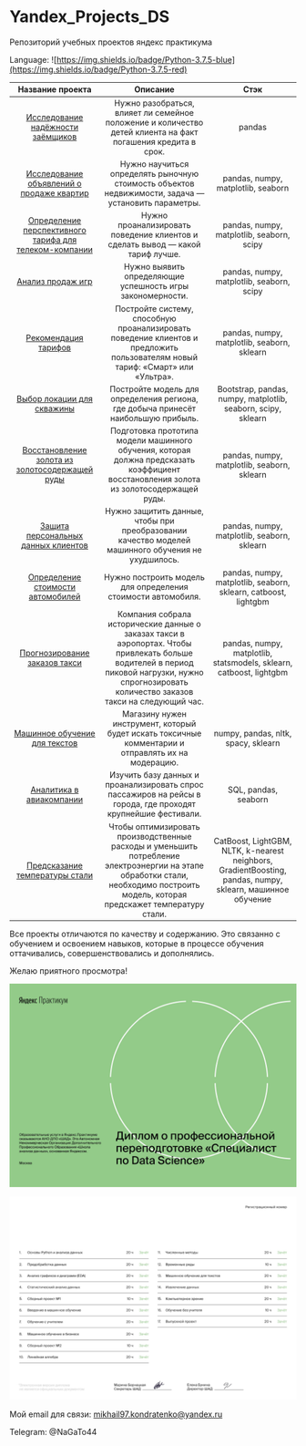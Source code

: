 # Yandex_Projects_DS

Репозиторий учебных проектов яндекс практикума

Language: ![https://img.shields.io/badge/Python-3.7.5-blue](https://img.shields.io/badge/Python-3.7.5-red)

| Название проекта | Описание | Стэк|
|:----:|:----:|:----:|
|[Исследование надёжности заёмщиков](https://github.com/KondratenkoMS/Yandex_Projects_DS/blob/main/Предобработка%20данных/Предобработка%20данных.ipynb)|Нужно разобраться, влияет ли семейное положение и количество детей клиента на факт погашения кредита в срок.|pandas|
|[Исследование объявлений о продаже квартир](https://github.com/KondratenkoMS/Yandex_Projects_DS/blob/main/Исследовательский%20анализ%20данных/Исследовательский%20анализ%20данных.ipynb)| Нужно научиться определять рыночную стоимость объектов недвижимости, задача — установить параметры.| pandas, numpy, matplotlib, seaborn|
|[Определение перспективного тарифа для телеком-компании](https://github.com/KondratenkoMS/Yandex_Projects_DS/blob/main/Статистический%20анализ%20данных/Статистический%20анализ%20данных.ipynb)|Нужно проанализировать поведение клиентов и сделать вывод — какой тариф лучше.|pandas, numpy, matplotlib, seaborn, scipy|
|[Анализ продаж игр](https://github.com/KondratenkoMS/Yandex_Projects_DS/blob/main/Сборный%20проект%20-%201/Анализ%20продаж%20игр.ipynb)|Нужно выявить определяющие успешность игры закономерности.|pandas, numpy, matplotlib, seaborn, scipy|
|[Рекомендация тарифов](https://github.com/KondratenkoMS/Yandex_Projects_DS/blob/main/Рекомендация%20тарифов/Рекомендация%20тарифов.ipynb)|Постройте систему, способную проанализировать поведение клиентов и предложить пользователям новый тариф: «Смарт» или «Ультра».|pandas, numpy, matplotlib, seaborn, sklearn|
|[Выбор локации для скважины](https://github.com/KondratenkoMS/Yandex_Projects_DS/blob/main/Выбор%20локации%20для%20скважины/Выбор%20локации%20для%20скважины.ipynb)|Постройте модель для определения региона, где добыча принесёт наибольшую прибыль.| Bootstrap, pandas, numpy, matplotlib, seaborn, scipy, sklearn|
|[Восстановление золота из золотосодержащей руды](https://github.com/KondratenkoMS/Yandex_Projects_DS/blob/main/Сборный%20проект%20-%202/%20Восстановления%20золота%20из%20золотосодержащей%20руды.ipynb)| Подготовка прототипа модели машинного обучения, которая должна предсказать коэффициент восстановления золота из золотосодержащей руды.| pandas, numpy, matplotlib, seaborn, sklearn|
|[Защита персональных данных клиентов](https://github.com/KondratenkoMS/Yandex_Projects_DS/blob/main/Защита%20персональных%20данных%20клиентов/Защита%20персональных%20данных%20клиентов.ipynb)|Нужно защитить данные, чтобы при преобразовании качество моделей машинного обучения не ухудшилось.|pandas, numpy, matplotlib, seaborn, sklearn|
|[Определение стоимости автомобилей](https://github.com/KondratenkoMS/Yandex_Projects_DS/blob/main/Определение%20стоимости%20автомобилей/Определение%20стоимости%20автомобилей.ipynb)|Нужно построить модель для определения стоимости автомобиля.|pandas, numpy, matplotlib, seaborn, sklearn, catboost, lightgbm|
|[Прогнозирование заказов такси](https://github.com/KondratenkoMS/Yandex_Projects_DS/blob/main/Прогнозирование%20заказов%20такси/Прогнозирование%20заказов%20такси.ipynb)|Компания собрала исторические данные о заказах такси в аэропортах. Чтобы привлекать больше водителей в период пиковой нагрузки, нужно спрогнозировать количество заказов такси на следующий час.| pandas, numpy, matplotlib, statsmodels, sklearn, catboost, lightgbm|
| [Машинное обучение для текстов](https://github.com/KondratenkoMS/Yandex_Projects_DS/blob/main/Машинное%20обучение%20для%20текстов/Машинное%20обучение%20для%20текстов.ipynb) | Магазину нужен инструмент, который будет искать токсичные комментарии и отправлять их на модерацию. | numpy, pandas, nltk, spacy, sklearn  |
|[Аналитика в авиакомпании](https://github.com/KondratenkoMS/Yandex_Projects_DS/blob/main/Аналитика%20в%20авиакомпании/Yandex_project.ipynb)|Изучить базу данных и проанализировать спрос пассажиров на рейсы в города, где проходят крупнейшие фестивали.|SQL, pandas, seaborn|
| [Предсказание температуры стали](https://github.com/KondratenkoMS/Yandex_Projects_DS/blob/main/Выпускной%20проект/Выпускной%20проект.ipynb)| Чтобы оптимизировать производственные расходы и уменьшить потребление электроэнергии на этапе обработки стали, необходимо построить модель, которая предскажет температуру стали. | CatBoost, LightGBM, NLTK, k-nearest neighbors, GradientBoosting, pandas, numpy, sklearn, машинное обучение |

Все проекты отличаются по качеству и содержанию. Это связанно с обучением и освоением навыков, которые в процессе обучения оттачивались, совершенствовались и дополнялись.

Желаю приятного просмотра!

![alt text](https://github.com/KondratenkoMS/Yandex_Projects_DS/blob/main/Yandex_certif/Михаил%20Кондратенко_20212DS00742_Страница_1_Изображение_0001.png)

![alt text](https://github.com/KondratenkoMS/Yandex_Projects_DS/blob/main/Yandex_certif/Михаил%20Кондратенко_20212DS00742_Страница_2_Изображение_0001.png)

Мой email для связи: mikhail97.kondratenko@yandex.ru

Telegram: @NaGaTo44
